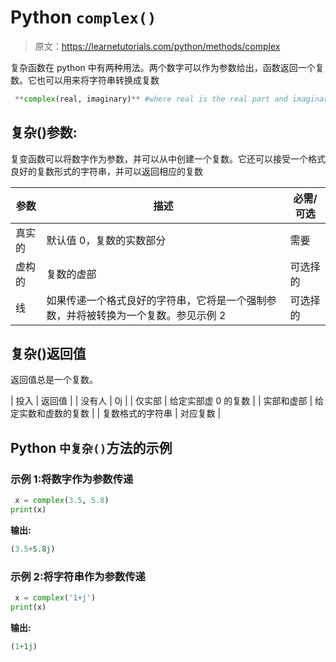 # Python `complex()`

> 原文：<https://learnetutorials.com/python/methods/complex>

复杂函数在 python 中有两种用法。两个数字可以作为参数给出，函数返回一个复数。它也可以用来将字符串转换成复数

```py
 **complex(real, imaginary)** #where real is the real part and imaginary is imaginary part of the complex number 

```

## 复杂()参数:

复变函数可以将数字作为参数，并可以从中创建一个复数。它还可以接受一个格式良好的复数形式的字符串，并可以返回相应的复数

| 参数 | 描述 | 必需/可选 |
| --- | --- | --- |
| 真实的 | 默认值 0，复数的实数部分 | 需要 |
| 虚构的 | 复数的虚部 | 可选择的 |
| 线 | 如果传递一个格式良好的字符串，它将是一个强制参数，并将被转换为一个复数。参见示例 2 | 可选择的 |

## 复杂()返回值

返回值总是一个复数。

| 投入 | 返回值 |
| 没有人 | 0j |
| 仅实部 | 给定实部虚 0 的复数 |
| 实部和虚部 | 给定实数和虚数的复数 |
| 复数格式的字符串 | 对应复数 |

## Python `中复杂()`方法的示例

### 示例 1:将数字作为参数传递

```py
 x = complex(3.5, 5.8) 
print(x) 

```

**输出:**

```py
(3.5+5.8j) 
```

### 示例 2:将字符串作为参数传递

```py
 x = complex('1+j') 
print(x) 

```

**输出:**

```py
(1+1j) 
```